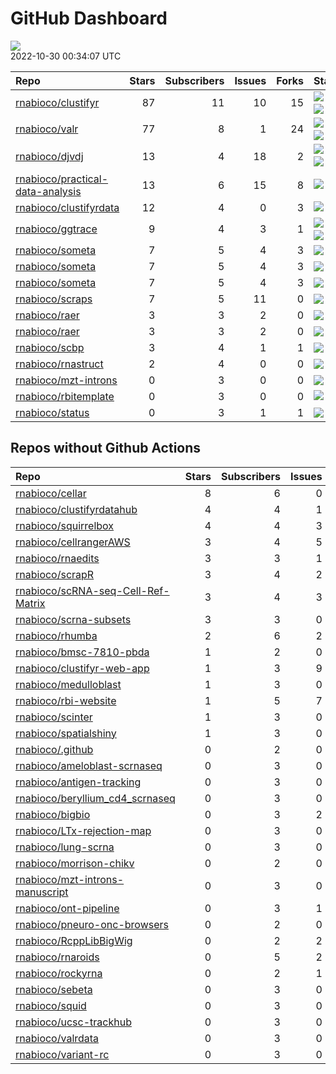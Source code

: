 GitHub Dashboard
================

![](https://github.com/rnabioco/status/workflows/Render%20Status/badge.svg)  
2022-10-30 00:34:07 UTC

| Repo                                                                                    | Stars | Subscribers | Issues | Forks | Status                                                                                                                                                                                                                                                                                                                                                                                                                                                                                                                                             | Commit                                                                                                                                                                                     |
|:----------------------------------------------------------------------------------------|------:|------------:|-------:|------:|:---------------------------------------------------------------------------------------------------------------------------------------------------------------------------------------------------------------------------------------------------------------------------------------------------------------------------------------------------------------------------------------------------------------------------------------------------------------------------------------------------------------------------------------------------|:-------------------------------------------------------------------------------------------------------------------------------------------------------------------------------------------|
| [rnabioco/clustifyr](https://github.com/rnabioco/clustifyr)                             |    87 |          11 |     10 |    15 | [![](https://github.com/rnabioco/clustifyr/workflows/R-CMD-check-bioc/badge.svg)](https://github.com/rnabioco/clustifyr/actions/runs/3183279924) [![](https://github.com/rnabioco/clustifyr/workflows/pkgdown/badge.svg)](https://github.com/rnabioco/clustifyr/actions/runs/3183279922) [![](https://github.com/rnabioco/clustifyr/workflows/test-coverage/badge.svg)](https://github.com/rnabioco/clustifyr/actions/runs/3183279935)                                                                                                             | <a href="https://github.com/rnabioco/clustifyr/commit/5e325f461d4eebe47ff705db035882f5ac3b9623" title="Merge remote-tracking branch 'upstream/master'">5e325f</a>                          |
| [rnabioco/valr](https://github.com/rnabioco/valr)                                       |    77 |           8 |      1 |    24 | [![](https://github.com/rnabioco/valr/workflows/R-CMD-check/badge.svg)](https://github.com/rnabioco/valr/actions/runs/3229248218) [![](https://github.com/rnabioco/valr/workflows/pkgdown/badge.svg)](https://github.com/rnabioco/valr/actions/runs/3229248205) [![](https://github.com/rnabioco/valr/workflows/test-coverage/badge.svg)](https://github.com/rnabioco/valr/actions/runs/3229248210)                                                                                                                                                | <a href="https://github.com/rnabioco/valr/commit/6978eff88109e3d6be16fe65cd51b3058944cdb0" title="Increment version number to 0.6.6.9000">6978ef</a>                                       |
| [rnabioco/djvdj](https://github.com/rnabioco/djvdj)                                     |    13 |           4 |     18 |     2 | [![](https://github.com/rnabioco/djvdj/workflows/R-CMD-check/badge.svg)](https://github.com/rnabioco/djvdj/actions/runs/3353383385) [![](https://github.com/rnabioco/djvdj/workflows/R-CMD-check-bioc/badge.svg)](https://github.com/rnabioco/djvdj/actions/runs/3353383382) [![](https://github.com/rnabioco/djvdj/workflows/pkgdown/badge.svg)](https://github.com/rnabioco/djvdj/actions/runs/3353383384) [![](https://github.com/rnabioco/djvdj/workflows/test-coverage/badge.svg)](https://github.com/rnabioco/djvdj/actions/runs/3353383383) | <a href="https://github.com/rnabioco/djvdj/commit/5541e7cf0fabf92a7607715af0ef59626c553f8f" title="update README (#110)">5541e7</a>                                                        |
| [rnabioco/practical-data-analysis](https://github.com/rnabioco/practical-data-analysis) |    13 |           6 |     15 |     8 | [![](https://github.com/rnabioco/practical-data-analysis/workflows/R-CMD-check/badge.svg)](https://github.com/rnabioco/practical-data-analysis/actions/runs/2626401706) [![](https://github.com/rnabioco/practical-data-analysis/workflows/pkgdown/badge.svg)](https://github.com/rnabioco/practical-data-analysis/actions/runs/2626401704)                                                                                                                                                                                                        | <a href="https://github.com/rnabioco/practical-data-analysis/commit/676e05830a1a65bd5d978f124cc120b2954c527f" title="reformat description">676e05</a>                                      |
| [rnabioco/clustifyrdata](https://github.com/rnabioco/clustifyrdata)                     |    12 |           4 |      0 |     3 | [![](https://github.com/rnabioco/clustifyrdata/workflows/R-CMD-check/badge.svg)](https://github.com/rnabioco/clustifyrdata/actions/runs/2601956512) [![](https://github.com/rnabioco/clustifyrdata/workflows/pkgdown/badge.svg)](https://github.com/rnabioco/clustifyrdata/actions/runs/2601956511)                                                                                                                                                                                                                                                | <a href="https://github.com/rnabioco/clustifyrdata/commit/0394d478b61175df0cee4452823cc461697f8c04" title="add tidyverse to suggests for vignette building">0394d4</a>                     |
| [rnabioco/ggtrace](https://github.com/rnabioco/ggtrace)                                 |     9 |           4 |      3 |     1 | [![](https://github.com/rnabioco/ggtrace/workflows/R-CMD-check/badge.svg)](https://github.com/rnabioco/ggtrace/actions/runs/2559285282) [![](https://github.com/rnabioco/ggtrace/workflows/pkgdown/badge.svg)](https://github.com/rnabioco/ggtrace/actions/runs/2559285284) [![](https://github.com/rnabioco/ggtrace/workflows/test-coverage/badge.svg)](https://github.com/rnabioco/ggtrace/actions/runs/2559285285)                                                                                                                              | <a href="https://github.com/rnabioco/ggtrace/commit/10a718453d0f925d9139321b7a992addc04ad4b1" title="Increment version number">10a718</a>                                                  |
| [rnabioco/someta](https://github.com/rnabioco/someta)                                   |     7 |           5 |      4 |     3 | [![](https://github.com/rnabioco/someta/workflows/pkgdown/badge.svg)](https://github.com/rnabioco/someta/actions/runs/2573568259)                                                                                                                                                                                                                                                                                                                                                                                                                  | <a href="https://github.com/rnabioco/someta/commit/8b6a3a5797b6cdc95da2b29c6f8f3c2bcb4c3e2e" title="062722">8b6a3a</a>                                                                     |
| [rnabioco/someta](https://github.com/rnabioco/someta)                                   |     7 |           5 |      4 |     3 | [![](https://github.com/rnabioco/someta/workflows/.github/workflows/check-bioc.yml/badge.svg)](https://github.com/rnabioco/someta/actions/runs/310237196)                                                                                                                                                                                                                                                                                                                                                                                          | <a href="https://github.com/rnabioco/someta/commit/a9a03c526d4c3affa42a0fe164f49df78077f1ea" title="keep trying 4">a9a03c</a>                                                              |
| [rnabioco/someta](https://github.com/rnabioco/someta)                                   |     7 |           5 |      4 |     3 | [![](https://github.com/rnabioco/someta/workflows/test/badge.svg)](https://github.com/rnabioco/someta/actions/runs/311894650)                                                                                                                                                                                                                                                                                                                                                                                                                      | <a href="https://github.com/rnabioco/someta/commit/d5f13ba07b3a51c8381c996b8cf81ba4f0de5cdc" title="Update main.yml">d5f13b</a>                                                            |
| [rnabioco/scraps](https://github.com/rnabioco/scraps)                                   |     7 |           5 |     11 |     0 | [![](https://github.com/rnabioco/scraps/workflows/snakemake-run/badge.svg)](https://github.com/rnabioco/scraps/actions/runs/2922114964)                                                                                                                                                                                                                                                                                                                                                                                                            | <a href="https://github.com/rnabioco/scraps/commit/f6b3642db76081592127ee17d350a4d829fa2041" title="Update README.md">f6b364</a>                                                           |
| [rnabioco/raer](https://github.com/rnabioco/raer)                                       |     3 |           3 |      2 |     0 | [![](https://github.com/rnabioco/raer/workflows/test-coverage/badge.svg)](https://github.com/rnabioco/raer/actions/runs/2270556385)                                                                                                                                                                                                                                                                                                                                                                                                                | <a href="https://github.com/rnabioco/raer/commit/36a5759c5c37391b743c8f27d4466b5fce71c60f" title="Merge pull request #35 from rnabioco/parallel">36a575</a>                                |
| [rnabioco/raer](https://github.com/rnabioco/raer)                                       |     3 |           3 |      2 |     0 | [![](https://github.com/rnabioco/raer/workflows/R-CMD-check-bioc/badge.svg)](https://github.com/rnabioco/raer/actions/runs/3317102299)                                                                                                                                                                                                                                                                                                                                                                                                             | <a href="https://github.com/rnabioco/raer/commit/9b6676a2784746ee3e277b8e3fe8abace3607bb0" title="Report failed reads (#48)">9b6676</a>                                                    |
| [rnabioco/scbp](https://github.com/rnabioco/scbp)                                       |     3 |           4 |      1 |     1 | [![](https://github.com/rnabioco/scbp/workflows/R-CMD-check/badge.svg)](https://github.com/rnabioco/scbp/actions/runs/2472179187)                                                                                                                                                                                                                                                                                                                                                                                                                  | <a href="https://github.com/rnabioco/scbp/commit/4338ee84bf689dc0c45593967c2e44f4bc471256" title="check for scoreMarkers output">4338ee</a>                                                |
| [rnabioco/rnastruct](https://github.com/rnabioco/rnastruct)                             |     2 |           4 |      0 |     0 | [![](https://github.com/rnabioco/rnastruct/workflows/github-actions/badge.svg)](https://github.com/rnabioco/rnastruct/actions/runs/845483933)                                                                                                                                                                                                                                                                                                                                                                                                      | <a href="https://github.com/rnabioco/rnastruct/commit/e673a35b147d227c50ee4bba64de0f8e0dbcc132" title="Rename README.d to README.md">e673a3</a>                                            |
| [rnabioco/mzt-introns](https://github.com/rnabioco/mzt-introns)                         |     0 |           3 |      0 |     0 | [![](https://github.com/rnabioco/mzt-introns/workflows/github-actions/badge.svg)](https://github.com/rnabioco/mzt-introns/actions/runs/3070602195)                                                                                                                                                                                                                                                                                                                                                                                                 | <a href="https://github.com/rnabioco/mzt-introns/commit/948805a926ff677b20c815a32c5b213e3653d8a1" title="add more reporting on masking and fix upstream bug in fcount approach">948805</a> |
| [rnabioco/rbitemplate](https://github.com/rnabioco/rbitemplate)                         |     0 |           3 |      0 |     0 | [![](https://github.com/rnabioco/rbitemplate/workflows/R-CMD-check/badge.svg)](https://github.com/rnabioco/rbitemplate/actions/runs/2757715739) [![](https://github.com/rnabioco/rbitemplate/workflows/pkgdown/badge.svg)](https://github.com/rnabioco/rbitemplate/actions/runs/2757715738)                                                                                                                                                                                                                                                        | <a href="https://github.com/rnabioco/rbitemplate/commit/11d121f15ef65e982e1f557b57a55ad02c05068a" title="more kristen">11d121</a>                                                          |
| [rnabioco/status](https://github.com/rnabioco/status)                                   |     0 |           3 |      1 |     1 | [![](https://github.com/rnabioco/status/workflows/Render%20Status/badge.svg)](https://github.com/rnabioco/status/actions/runs/3353510442)                                                                                                                                                                                                                                                                                                                                                                                                          | <a href="https://github.com/rnabioco/status/commit/a84a53d0e5ed7b7a978f385ad15aca6f26ba5880" title="[status] 2022-10-23 00:38:29 UTC">a84a53</a>                                           |

## Repos without Github Actions

| Repo                                                                                        | Stars | Subscribers | Issues | Forks |
|:--------------------------------------------------------------------------------------------|------:|------------:|-------:|------:|
| [rnabioco/cellar](https://github.com/rnabioco/cellar)                                       |     8 |           6 |      0 |     1 |
| [rnabioco/clustifyrdatahub](https://github.com/rnabioco/clustifyrdatahub)                   |     4 |           4 |      1 |     1 |
| [rnabioco/squirrelbox](https://github.com/rnabioco/squirrelbox)                             |     4 |           4 |      3 |     2 |
| [rnabioco/cellrangerAWS](https://github.com/rnabioco/cellrangerAWS)                         |     3 |           4 |      5 |     1 |
| [rnabioco/rnaedits](https://github.com/rnabioco/rnaedits)                                   |     3 |           3 |      1 |     0 |
| [rnabioco/scrapR](https://github.com/rnabioco/scrapR)                                       |     3 |           4 |      2 |     0 |
| [rnabioco/scRNA-seq-Cell-Ref-Matrix](https://github.com/rnabioco/scRNA-seq-Cell-Ref-Matrix) |     3 |           4 |      3 |     1 |
| [rnabioco/scrna-subsets](https://github.com/rnabioco/scrna-subsets)                         |     3 |           3 |      0 |     2 |
| [rnabioco/rhumba](https://github.com/rnabioco/rhumba)                                       |     2 |           6 |      2 |     2 |
| [rnabioco/bmsc-7810-pbda](https://github.com/rnabioco/bmsc-7810-pbda)                       |     1 |           2 |      0 |     0 |
| [rnabioco/clustifyr-web-app](https://github.com/rnabioco/clustifyr-web-app)                 |     1 |           3 |      9 |     2 |
| [rnabioco/medulloblast](https://github.com/rnabioco/medulloblast)                           |     1 |           3 |      0 |     1 |
| [rnabioco/rbi-website](https://github.com/rnabioco/rbi-website)                             |     1 |           5 |      7 |     0 |
| [rnabioco/scinter](https://github.com/rnabioco/scinter)                                     |     1 |           3 |      0 |     0 |
| [rnabioco/spatialshiny](https://github.com/rnabioco/spatialshiny)                           |     1 |           3 |      0 |     0 |
| [rnabioco/.github](https://github.com/rnabioco/.github)                                     |     0 |           2 |      0 |     0 |
| [rnabioco/ameloblast-scrnaseq](https://github.com/rnabioco/ameloblast-scrnaseq)             |     0 |           3 |      0 |     0 |
| [rnabioco/antigen-tracking](https://github.com/rnabioco/antigen-tracking)                   |     0 |           3 |      0 |     2 |
| [rnabioco/beryllium_cd4_scrnaseq](https://github.com/rnabioco/beryllium_cd4_scrnaseq)       |     0 |           3 |      0 |     0 |
| [rnabioco/bigbio](https://github.com/rnabioco/bigbio)                                       |     0 |           3 |      2 |     0 |
| [rnabioco/LTx-rejection-map](https://github.com/rnabioco/LTx-rejection-map)                 |     0 |           3 |      0 |     0 |
| [rnabioco/lung-scrna](https://github.com/rnabioco/lung-scrna)                               |     0 |           3 |      0 |     1 |
| [rnabioco/morrison-chikv](https://github.com/rnabioco/morrison-chikv)                       |     0 |           2 |      0 |     0 |
| [rnabioco/mzt-introns-manuscript](https://github.com/rnabioco/mzt-introns-manuscript)       |     0 |           3 |      0 |     0 |
| [rnabioco/ont-pipeline](https://github.com/rnabioco/ont-pipeline)                           |     0 |           3 |      1 |     1 |
| [rnabioco/pneuro-onc-browsers](https://github.com/rnabioco/pneuro-onc-browsers)             |     0 |           2 |      0 |     0 |
| [rnabioco/RcppLibBigWig](https://github.com/rnabioco/RcppLibBigWig)                         |     0 |           2 |      2 |     0 |
| [rnabioco/rnaroids](https://github.com/rnabioco/rnaroids)                                   |     0 |           5 |      2 |     1 |
| [rnabioco/rockyrna](https://github.com/rnabioco/rockyrna)                                   |     0 |           2 |      1 |     0 |
| [rnabioco/sebeta](https://github.com/rnabioco/sebeta)                                       |     0 |           3 |      0 |     0 |
| [rnabioco/squid](https://github.com/rnabioco/squid)                                         |     0 |           3 |      0 |     0 |
| [rnabioco/ucsc-trackhub](https://github.com/rnabioco/ucsc-trackhub)                         |     0 |           3 |      0 |     0 |
| [rnabioco/valrdata](https://github.com/rnabioco/valrdata)                                   |     0 |           3 |      0 |     0 |
| [rnabioco/variant-rc](https://github.com/rnabioco/variant-rc)                               |     0 |           3 |      0 |     0 |
